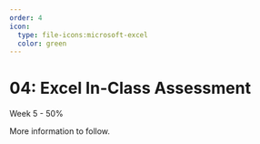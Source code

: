 ```yaml
---
order: 4
icon:
  type: file-icons:microsoft-excel
  color: green
---
```

# 04: Excel In-Class Assessment 

Week 5 - 50%

More information to follow.
